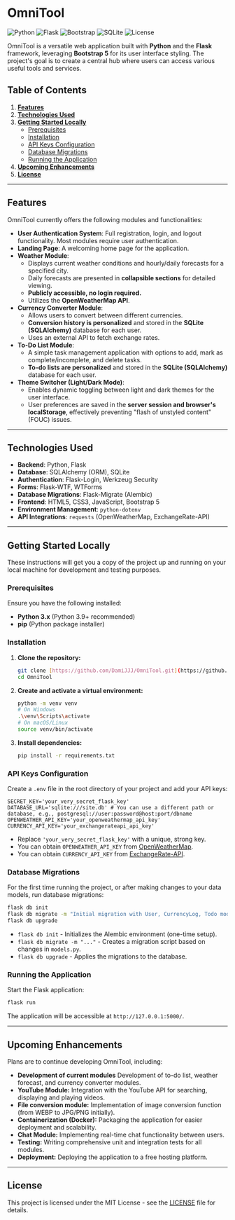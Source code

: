 # **OmniTool**

![Python](https://img.shields.io/badge/Python-3.x-blue.svg)
![Flask](https://img.shields.io/badge/Flask-framework-lightgrey.svg)
![Bootstrap](https://img.shields.io/badge/Bootstrap-5-purple.svg)
![SQLite](https://img.shields.io/badge/Database-SQLite-green.svg)
![License](https://img.shields.io/badge/License-MIT-green.svg)

OmniTool is a versatile web application built with **Python** and the **Flask** framework, leveraging **Bootstrap 5** for its user interface styling. The project's goal is to create a central hub where users can access various useful tools and services.

## **Table of Contents**

1.  [**Features**](#features)
2.  [**Technologies Used**](#technologies-used)
3.  [**Getting Started Locally**](#getting-started-locally)
    - [Prerequisites](#prerequisites)
    - [Installation](#installation)
    - [API Keys Configuration](#api-keys-configuration)
    - [Database Migrations](#database-migrations)
    - [Running the Application](#running-the-application)
4.  [**Upcoming Enhancements**](#upcoming-enhancements)
5.  [**License**](#license)

---

## **Features**

OmniTool currently offers the following modules and functionalities:

- **User Authentication System**: Full registration, login, and logout functionality. Most modules require user authentication.
- **Landing Page**: A welcoming home page for the application.
- **Weather Module**:
  - Displays current weather conditions and hourly/daily forecasts for a specified city.
  - Daily forecasts are presented in **collapsible sections** for detailed viewing.
  - **Publicly accessible, no login required.**
  - Utilizes the **OpenWeatherMap API**.
- **Currency Converter Module**:
  - Allows users to convert between different currencies.
  - **Conversion history is personalized** and stored in the **SQLite (SQLAlchemy)** database for each user.
  - Uses an external API to fetch exchange rates.
- **To-Do List Module**:
  - A simple task management application with options to add, mark as complete/incomplete, and delete tasks.
  - **To-do lists are personalized** and stored in the **SQLite (SQLAlchemy)** database for each user.
- **Theme Switcher (Light/Dark Mode)**:
  - Enables dynamic toggling between light and dark themes for the user interface.
  - User preferences are saved in the **server session and browser's localStorage**, effectively preventing "flash of unstyled content" (FOUC) issues.

---

## **Technologies Used**

- **Backend**: Python, Flask
- **Database**: SQLAlchemy (ORM), SQLite
- **Authentication**: Flask-Login, Werkzeug Security
- **Forms**: Flask-WTF, WTForms
- **Database Migrations**: Flask-Migrate (Alembic)
- **Frontend**: HTML5, CSS3, JavaScript, Bootstrap 5
- **Environment Management**: `python-dotenv`
- **API Integrations**: `requests` (OpenWeatherMap, ExchangeRate-API)

---

## **Getting Started Locally**

These instructions will get you a copy of the project up and running on your local machine for development and testing purposes.

### Prerequisites

Ensure you have the following installed:

- **Python 3.x** (Python 3.9+ recommended)
- **pip** (Python package installer)

### Installation

1.  **Clone the repository:**

    ```bash
    git clone [https://github.com/DamiJJJ/OmniTool.git](https://github.com/DamiJJJ/OmniTool.git)
    cd OmniTool
    ```

2.  **Create and activate a virtual environment:**

    ```bash
    python -m venv venv
    # On Windows
    .\venv\Scripts\activate
    # On macOS/Linux
    source venv/bin/activate
    ```

3.  **Install dependencies:**
    ```bash
    pip install -r requirements.txt
    ```

### API Keys Configuration

Create a `.env` file in the root directory of your project and add your API keys:

```dotenv
SECRET_KEY='your_very_secret_flask_key'
DATABASE_URL='sqlite:///site.db' # You can use a different path or database, e.g., postgresql://user:password@host:port/dbname
OPENWEATHER_API_KEY='your_openweathermap_api_key'
CURRENCY_API_KEY='your_exchangerateapi_api_key'
```

- Replace `'your_very_secret_flask_key'` with a unique, strong key.
- You can obtain `OPENWEATHER_API_KEY` from [OpenWeatherMap](https://openweathermap.org/api).
- You can obtain `CURRENCY_API_KEY` from [ExchangeRate-API](https://www.exchangerate-api.com/).

### Database Migrations

For the first time running the project, or after making changes to your data models, run database migrations:

```bash
flask db init
flask db migrate -m "Initial migration with User, CurrencyLog, Todo models"
flask db upgrade
```

- `flask db init` - Initializes the Alembic environment (one-time setup).
- `flask db migrate -m "..."` - Creates a migration script based on changes in `models.py`.
- `flask db upgrade` - Applies the migrations to the database.

### Running the Application

Start the Flask application:

```bash
flask run
```

The application will be accessible at `http://127.0.0.1:5000/`.

---

## **Upcoming Enhancements**

Plans are to continue developing OmniTool, including:

- **Development of current modules** Development of to-do list, weather forecast, and currency converter modules.
- **YouTube Module:** Integration with the YouTube API for searching, displaying and playing videos.
- **File conversion module:** Implementation of image conversion function (from WEBP to JPG/PNG initially).
- **Containerization (Docker):** Packaging the application for easier deployment and scalability.
- **Chat Module:** Implementing real-time chat functionality between users.
- **Testing:** Writing comprehensive unit and integration tests for all modules.
- **Deployment:** Deploying the application to a free hosting platform.

---

## **License**

This project is licensed under the MIT License - see the [LICENSE](LICENSE.md) file for details.
